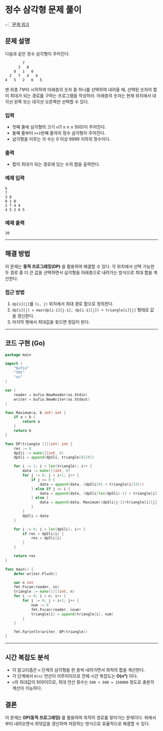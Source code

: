 # 정수 삼각형 문제 풀이
👉🏻[문제 링크](https://www.acmicpc.net/problem/1932)

## 문제 설명

다음과 같은 정수 삼각형이 주어진다.

```
        7
      3   8
    8   1   0
  2   7   4   4
4   5   2   6   5
```

맨 위층 7부터 시작하여 아래층의 숫자 중 하나를 선택하여 내려올 때, 선택된 숫자의 합이 최대가 되는 경로를 구하는 프로그램을 작성하라. 아래층의 숫자는 현재 위치에서 대각선 왼쪽 또는 대각선 오른쪽만 선택할 수 있다.

### 입력
- 첫째 줄에 삼각형의 크기 `n`(1 ≤ n ≤ 500)이 주어진다.
- 둘째 줄부터 `n+1`번째 줄까지 정수 삼각형이 주어진다.
- 삼각형을 이루는 각 수는 0 이상 9999 이하의 정수이다.

### 출력
- 합이 최대가 되는 경로에 있는 수의 합을 출력한다.

### 예제 입력
```
5
7
3 8
8 1 0
2 7 4 4
4 5 2 6 5
```

### 예제 출력
```
30
```

---

## 해결 방법

이 문제는 **동적 프로그래밍(DP)** 을 활용하여 해결할 수 있다. 각 위치에서 선택 가능한 두 경로 중 더 큰 값을 선택하면서 삼각형을 아래층으로 내려가는 방식으로 최대 합을 계산한다.

### 접근 방법
1. `dp[i][j]`를 `(i, j)` 위치에서 최대 경로 합으로 정의한다.
2. `dp[i][j] = max(dp[i-1][j-1], dp[i-1][j]) + triangle[i][j]` 형태로 값을 갱신한다.
3. 마지막 행에서 최대값을 찾으면 정답이 된다.

---

## 코드 구현 (Go)

```go
package main

import (
	"bufio"
	"fmt"
	"os"
)

var (
	reader = bufio.NewReader(os.Stdin)
	writer = bufio.NewWriter(os.Stdout)
)

func Maximum(a, b int) int {
	if a > b {
		return a
	}
	return b
}

func DP(triangle [][]int) int {
	res := 0
	dpSli := make([]int, 0)
	dpSli = append(dpSli, triangle[0][0])

	for i := 1; i < len(triangle); i++ {
		data := make([]int, 0)
		for j := 0; j < i+1; j++ {
			if j == 0 {
				data = append(data, (dpSli[0] + triangle[i][0]))
			} else if j == i {
				data = append(data, (dpSli[len(dpSli)-1] + triangle[i][j]))
			} else {
				data = append(data, Maximum((dpSli[j-1]+triangle[i][j]), (dpSli[j]+triangle[i][j])))
			}
		}
		dpSli = data
	}

	for i := 0; i < len(dpSli); i++ {
		if res < dpSli[i] {
			res = dpSli[i]
		}
	}

	return res
}

func main() {
	defer writer.Flush()

	var n int
	fmt.Fscan(reader, &n)
	triangle := make([][]int, n)
	for i := 0; i < n; i++ {
		for j := 0; j < i+1; j++ {
			num := 0
			fmt.Fscan(reader, &num)
			triangle[i] = append(triangle[i], num)
		}
	}

	fmt.Fprintln(writer, DP(triangle))
}
```

---

## 시간 복잡도 분석

- 이 알고리즘은 `n` 단계의 삼각형을 한 층씩 내려가면서 최적의 합을 계산한다.
- 각 단계에서 `O(n)` 연산이 이루어지므로 전체 시간 복잡도는 **O(n²)** 이다.
- `n`의 최대값이 500이므로, 최대 연산 횟수는 `500 × 500 = 250000` 정도로 충분히 계산이 가능하다.

## 결론

이 문제는 **DP(동적 프로그래밍)** 를 활용하여 최적의 경로를 찾아가는 문제이다. 위에서부터 내려오면서 최댓값을 갱신하며 저장하는 방식으로 효율적으로 해결할 수 있다.

